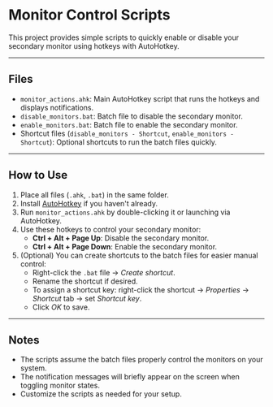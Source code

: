 # Monitor Control Scripts

This project provides simple scripts to quickly enable or disable your secondary monitor using hotkeys with AutoHotkey.

---

## Files

- `monitor_actions.ahk`: Main AutoHotkey script that runs the hotkeys and displays notifications.
- `disable_monitors.bat`: Batch file to disable the secondary monitor.
- `enable_monitors.bat`: Batch file to enable the secondary monitor.
- Shortcut files (`disable_monitors - Shortcut`, `enable_monitors - Shortcut`): Optional shortcuts to run the batch files quickly.

---

## How to Use

1. Place all files (`.ahk`, `.bat`) in the same folder.  
2. Install [AutoHotkey](https://www.autohotkey.com/) if you haven't already.  
3. Run `monitor_actions.ahk` by double-clicking it or launching via AutoHotkey.  
4. Use these hotkeys to control your secondary monitor:  
   - **Ctrl + Alt + Page Up**: Disable the secondary monitor.  
   - **Ctrl + Alt + Page Down**: Enable the secondary monitor.  
5. (Optional) You can create shortcuts to the batch files for easier manual control:  
   - Right-click the `.bat` file → *Create shortcut*.  
   - Rename the shortcut if desired.  
   - To assign a shortcut key: right-click the shortcut → *Properties* → *Shortcut* tab → set *Shortcut key*.  
   - Click *OK* to save.

---

## Notes

- The scripts assume the batch files properly control the monitors on your system.  
- The notification messages will briefly appear on the screen when toggling monitor states.  
- Customize the scripts as needed for your setup.
